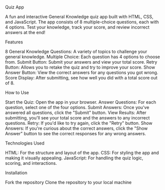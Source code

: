 
Quiz App

A fun and interactive General Knowledge quiz app built with HTML, CSS, and JavaScript. The app consists of 8 multiple-choice questions, each with 4 options. Test your knowledge, track your score, and review incorrect answers at the end!

Features

8 General Knowledge Questions: A variety of topics to challenge your general knowledge.
Multiple Choice: Each question has 4 options to choose from.
Submit Button: Submit your answers and view your total score.
Retry Button: Allows you to retake the quiz and try to improve your score.
Show Answer Button: View the correct answers for any questions you got wrong.
Score Display: After submitting, see how well you did with a total score out of 8.

How to Use

Start the Quiz: Open the app in your browser.
Answer Questions: For each question, select one of the four options.
Submit Answers: Once you've answered all questions, click the "Submit" button.
View Results: After submitting, you'll see your total score and the answers to any incorrect questions.
Retry: If you'd like to try again, click the "Retry" button.
Show Answers: If you're curious about the correct answers, click the "Show Answer" button to see the correct responses for any wrong answers.

Technologies Used

HTML: For the structure and layout of the app.
CSS: For styling the app and making it visually appealing.
JavaScript: For handling the quiz logic, scoring, and interactions.

Installation

Fork the repository
Clone the repository to your local machine
 

